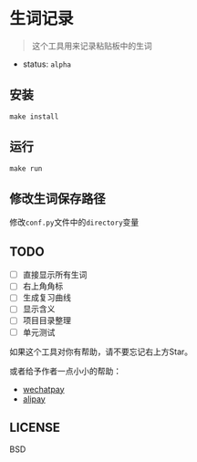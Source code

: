 # 生词记录

> 这个工具用来记录粘贴板中的生词

- status: `alpha`


## 安装

`make install`

## 运行

`make run`


## 修改生词保存路径

修改`conf.py`文件中的`directory`变量

## TODO

- [ ] 直接显示所有生词
- [ ] 右上角角标
- [ ] 生成复习曲线
- [ ] 显示含义
- [ ] 项目目录整理
- [ ] 单元测试

如果这个工具对你有帮助，请不要忘记右上方Star。

或者给予作者一点小小的帮助：

- [wechatpay](http://ww1.sinaimg.cn/large/c53b1907ly1fdnmuimjukj20yi1auaek)
- [alipay](http://ww1.sinaimg.cn/large/c53b1907ly1fdnmwtm2v7j20go0p0mz7)

## LICENSE

BSD
